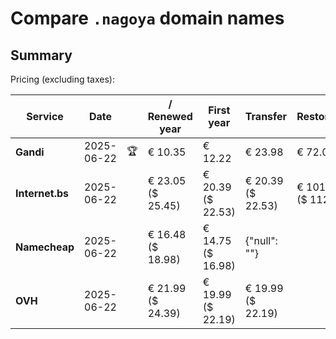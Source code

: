# Compare `.nagoya` domain names

## Summary

Pricing (excluding taxes):

| Service | Date |  | / Renewed year | First year | Transfer | Restoration |
|--|--|--|--|--|--|--|
| **Gandi** | 2025-06-22 | 🏆 | € 10.35 | € 12.22 | € 23.98 | € 72.07 |
| **Internet.bs** | 2025-06-22 |  | € 23.05<br>($ 25.45) | € 20.39<br>($ 22.53) | € 20.39<br>($ 22.53) | € 101.65<br>($ 112.29) |
| **Namecheap** | 2025-06-22 |  | € 16.48<br>($ 18.98) | € 14.75<br>($ 16.98) | {"null": ""} |  |
| **OVH** | 2025-06-22 |  | € 21.99<br>($ 24.39) | € 19.99<br>($ 22.19) | € 19.99<br>($ 22.19) |  |
